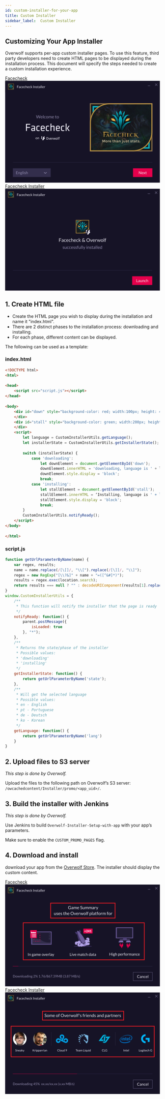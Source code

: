 ```yaml
---
id: custom-installer-for-your-app
title: Custom Installer
sidebar_label:  Custom Installer
---
```


## Customizing Your App Installer

Overwolf supports per-app custom installer pages.
To use this feature, third party developers need to create HTML pages to be displayed during the installation process. This document will specify the steps needed to create a custom installation experience.


<div class="box" data-slick='{"slidesToShow": 2}'>
  <a data-fancybox="gallery" data-caption="Facecheck" href="../assets/custom-installer/Image 1.png">
    Facecheck
    <span class="thumb">
      <img src="../assets/custom-installer/Image 1.png" alt="Facecheck">
    </span>
  </a>
  <a data-fancybox="gallery" data-caption="Facecheck Installer" href="../assets/custom-installer/Image 2.png">
    Facecheck Installer
    <span class="thumb">
      <img src="../assets/custom-installer/Image 2.png" alt="Facecheck Installer">
    </span>
  </a>
</div>


## 1. Create HTML file

* Create the HTML page you wish to display during the installation and name it "index.html".
* There are 2 distinct phases to the installation process: downloading and installing.
* For each phase, different content can be displayed.

The following can be used as a template:

### index.html

```html
<!DOCTYPE html>
<html>

<head>
    <script src="script.js"></script>
</head>

<body>
    <div id="down" style="background-color: red; width:100px; height: 40px; display: none;">
    </div>
    <div id="stall" style="background-color: green; width:200px; height: 40px; display: none;">
    </div>
    <script>
        let language = CustomInstallerUtils.getLanguage();
        let installerState = CustomInstallerUtils.getInstallerState();

        switch (installerState) {
            case 'downloading':
                let downElement = document.getElementById('down');
                downElement.innerHTML = 'downloading, language is ' + language;
                downElement.style.display = 'block';
                break;
            case 'installing':
                let stallElement = document.getElementById('stall');
                stallElement.innerHTML = ‘Installing, language is ' + language;
                stallElement.style.display = 'block';
                break;
        }
        CustomInstallerUtils.notifyReady();
    </script>
</body>

</html>
```

### script.js

```js
function getUrlParameterByName(name) {
    var regex, results;
    name = name.replace(/[\[]/, "\\[").replace(/[\]]/, "\\]");
    regex = new RegExp("[\\?&]" + name + "=([^&#]*)");
    results = regex.exec(location.search);
    return results === null ? "" : decodeURIComponent(results[1].replace(/\+/g, " "));
}
window.CustomInstallerUtils = {
    /**
     * This function will notify the installer that the page is ready
     */
    notifyReady: function() {
        parent.postMessage({
            isLoaded: true
        }, "*");
    },
    /**
     * Returns the state/phase of the installer
     * Possible values:
     * 'downloading'
     * 'installing'
     */
    getInstallerState: function() {
        return getUrlParameterByName('state');
    },
    /**
     * Will get the selected language
     * Possible values:
     * en - English
     * pt - Portuguese
     * de - Deutsch
     * ko - Korean
     */
    getLanguage: function() {
        return getUrlParameterByName('lang')
    }
}
```

## 2.  Upload files to S3 server

*This step is done by Overwolf.*

Upload the files to the following path on Overwolf’s S3 server: `/owcachedcontent/Installer/promo/<app_uid>/`.

## 3. Build the installer with Jenkins

*This step is done by Overwolf.*

Use Jenkins to build `Overwolf-Installer-Setup-with-app` with your app’s parameters. 

Make sure to enable the `CUSTOM_PROMO_PAGES` flag.


## 4. Download and install

download your app from the <a href="https://www.overwolf.com/appstore"  target="_blank">Overwolf Store</a>. The installer should display the custom content.



<div class="box" data-slick='{"slidesToShow": 2}'>
  <a data-fancybox="gallery" data-caption="Facecheck" href="../assets/custom-installer/image 3.png">
    Facecheck
    <span class="thumb">
      <img src="../assets/custom-installer/image 3.png" alt="Facecheck">
    </span>
  </a>
  <a data-fancybox="gallery" data-caption="Facecheck Installer" href="../assets/custom-installer/image 4.png">
    Facecheck Installer
    <span class="thumb">
      <img src="../assets/custom-installer/image 4.png" alt="Facecheck Installer">
    </span>
  </a>
</div>
